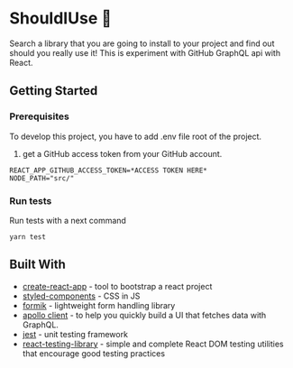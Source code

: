 # ShouldIUse 🤔

Search a library that you are going to install to your project and find out should you really use it! This is experiment with GitHub GraphQL api with React.

## Getting Started

### Prerequisites

To develop this project, you have to add .env file root of the project.

1. get a GitHub access token from your GitHub account.

```
REACT_APP_GITHUB_ACCESS_TOKEN=*ACCESS TOKEN HERE*
NODE_PATH="src/"
```

### Run tests

Run tests with a next command

```
yarn test
```

## Built With

- [create-react-app](https://github.com/facebook/create-react-app) - tool to bootstrap a react project
- [styled-components](https://github.com/styled-components/styled-components) - CSS in JS
- [formik](https://github.com/jaredpalmer/formik) - lightweight form handling library
- [apollo client](https://www.apollographql.com/docs/react/) - to help you quickly build a UI that fetches data with GraphQL.
- [jest](https://jestjs.io/) - unit testing framework
- [react-testing-library](https://github.com/kentcdodds/react-testing-library) - simple and complete React DOM testing utilities that encourage good testing practices
